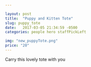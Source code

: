```yaml
---

layout: post
title:  "Puppy and Kitten Tote"
slug: puppy_tote
date:   2017-03-05 21:34:59 -0500
categories: people hero staffPickLeft

img: "new_puppyTote.png"
price: "20"
---
```

Carry this lovely tote with you
